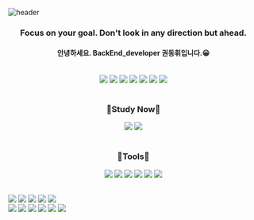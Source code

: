 ![header](https://capsule-render.vercel.app/api?type=waving&color=gradient&customColorList=0,2,2,5,30&height=200&section=header&text=Hi%20there,%20I'm%20Donghui🤚&fontSize=50&animation=twinkling&desc=Welcome%20to%20My%20World&fontAlignY=40&)

<h3 align="center">Focus on your goal. Don't look in any direction but ahead.</h3>

<h4 align="center"> 안녕하세요. BackEnd_developer 권동휘입니다.😀</h4>

<br />

<div align="center">
<img src="https://img.shields.io/badge/HTML5-E34F26?style=flat-square&logo=HTML5&logoColor=white"/>
<img src="https://img.shields.io/badge/CSS3-1572B6?style=flat-square&logo=CSS3&logoColor=white"/>
<img src="https://img.shields.io/badge/javascript-F7DF1E?style=flat-square&logo=javascript&logoColor=white"/>
<img src="https://img.shields.io/badge/java-green?style=flat-square&logoColor=white"/>
<img src="https://img.shields.io/badge/amazonaws-black?style=flat-square&logo=amazonaws&logoColor=white"/>
<img src="https://img.shields.io/badge/mysql-0672CB?style=flat-square&logo=mysql&logoColor=white"/>
<img src="https://img.shields.io/badge/Tailwind-06B6D4?style=flat-square&logo=Tailwind css&logoColor=white"/>
</div>

<br />

<h3 align="center"> 📄Study Now📄 </h3>

<div align="center">
<img src="https://img.shields.io/badge/TypeScript-3178C6?style=flat&logo=TypeScript&logoColor=white"/>
<img src="https://img.shields.io/badge/React-61DAFB?style=flat&logo=React&logoColor=white"/>
</div>

<br />

<h3 align="center";> 🔧Tools🔧</h3>

<div align="center">
<img src="https://img.shields.io/badge/VisualStudioCode-007ACC?style=flat-square&logo=visualstudiocode&logoColor=white"/>
<img src="https://img.shields.io/badge/Git-F05032?style=flat-square&logo=Git&logoColor=white"/>
<img src="https://img.shields.io/badge/eclipse-green?style=flat-square&logo=eclipseche&logoColor=white"/>
<img src="https://img.shields.io/badge/Figma-F24E1E?style=flat-square&logo=Figma&logoColor=white"/>
<img src="https://img.shields.io/badge/spring-0098FF?style=flat-square&logo=spring&logoColor=white"/>
<img src="https://img.shields.io/badge/intellijidea-EE4C2C?style=flat-square&logo=intellijidea&logoColor=white"/>
</div>

<br />

<img src="https://img.shields.io/badge/java-green?style=for-the-badge&logoColor=white"/>  <img src="https://img.shields.io/badge/html5-EF3939?style=for-the-badge&logo=html5&logoColor=white"/>
<img src="https://img.shields.io/badge/eclipse-green?style=for-the-badge&logo=eclipseche&logoColor=white"/>  <img src="https://img.shields.io/badge/amazonaws-black?style=for-the-badge&logo=amazonaws&logoColor=white"/>  <img src="https://img.shields.io/badge/intellijidea-EE4C2C?style=for-the-badge&logo=intellijidea&logoColor=white"/><br>
<img src="https://img.shields.io/badge/javascript-3DAD4B?style=for-the-badge&logo=javascript&logoColor=white"/>  <img src="https://img.shields.io/badge/mysql-0672CB?style=for-the-badge&logo=mysql&logoColor=white"/>  <img src="https://img.shields.io/badge/oracle-000000?style=for-the-badge&logo=oracle&logoColor=white"/>
<img src="https://img.shields.io/badge/spring-0098FF?style=for-the-badge&logo=spring&logoColor=white"/>  <img src="https://img.shields.io/badge/visualstudiocode-19A974?style=for-the-badge&logo=visualstudiocode&logoColor=white"/>  <img src="https://img.shields.io/badge/css3-7E4DD2?style=for-the-badge&logo=css3&logoColor=white"/>



<!--
**ARProxy/ARProxy** is a ✨ _special_ ✨ repository because its `README.md` (this file) appears on your GitHub profile.

Here are some ideas to get you started:

- 🔭 I’m currently working on ...
- 🌱 I’m currently learning ...
- 👯 I’m looking to collaborate on ...
- 🤔 I’m looking for help with ...
- 💬 Ask me about ...
- 📫 How to reach me: ...
- 😄 Pronouns: ...
- ⚡ Fun fact: ...
-->

